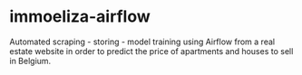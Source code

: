 # immoeliza-airflow
Automated scraping - storing - model training using Airflow from a real estate website in order to predict the price of apartments and houses to sell in Belgium.
